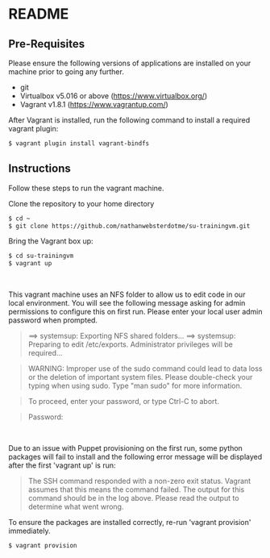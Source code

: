 # README

## Pre-Requisites
Please ensure the following versions of applications are installed on your machine prior to going any further.
- git
- Virtualbox v5.016 or above (https://www.virtualbox.org/)
- Vagrant v1.8.1 (https://www.vagrantup.com/)

After Vagrant is installed, run the following command to install a required vagrant plugin:
```sh
$ vagrant plugin install vagrant-bindfs
```

## Instructions
Follow these steps to run the vagrant machine.

Clone the repository to your home directory 

```sh
$ cd ~
$ git clone https://github.com/nathanwebsterdotme/su-trainingvm.git
```

Bring the Vagrant box up:

```sh
$ cd su-trainingvm
$ vagrant up
```

&nbsp;
&nbsp;

This vagrant machine uses an NFS folder to allow us to edit code in our local environment.  You will see the following message asking for admin permissions to configure this on first run.  Please enter your local user admin password when prompted.

> ==> systemsup: Exporting NFS shared folders...
> ==> systemsup: Preparing to edit /etc/exports. Administrator privileges will be required...

> WARNING: Improper use of the sudo command could lead to data loss
> or the deletion of important system files. Please double-check your
> typing when using sudo. Type "man sudo" for more information.

> To proceed, enter your password, or type Ctrl-C to abort.

> Password:

&nbsp;
&nbsp;
&nbsp;

Due to an issue with Puppet provisioning on the first run, some python packages will fail to install and the following error message will be displayed after the first 'vagrant up' is run:

> The SSH command responded with a non-zero exit status. Vagrant
> assumes that this means the command failed. The output for this command
> should be in the log above. Please read the output to determine what
> went wrong.

To ensure the packages are installed correctly, re-run 'vagrant provision' immediately.

```sh
$ vagrant provision
```
